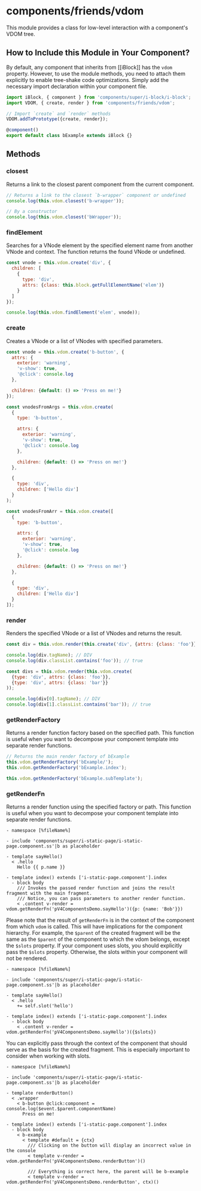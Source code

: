 # components/friends/vdom

This module provides a class for low-level interaction with a component's VDOM tree.

## How to Include this Module in Your Component?

By default, any component that inherits from [[iBlock]] has the `vdom` property.
However, to use the module methods, you need to attach them explicitly to enable tree-shake code optimizations.
Simply add the necessary import declaration within your component file.

```typescript
import iBlock, { component } from 'components/super/i-block/i-block';
import VDOM, { create, render } from 'components/friends/vdom';

// Import `create` and `render` methods
VDOM.addToPrototype({create, render});

@component()
export default class bExample extends iBlock {}
```

## Methods

### closest

Returns a link to the closest parent component from the current component.

```js
// Returns a link to the closest `b-wrapper` component or undefined
console.log(this.vdom.closest('b-wrapper'));

// By a constructor
console.log(this.vdom.closest('bWrapper'));
```

### findElement

Searches for a VNode element by the specified element name from another VNode and context.
The function returns the found VNode or undefined.

```js
const vnode = this.vdom.create('div', {
  children: [
    {
      type: 'div',
      attrs: {class: this.block.getFullElementName('elem')}
    }
  ]
});

console.log(this.vdom.findElement('elem', vnode));
```

### create

Creates a VNode or a list of VNodes with specified parameters.

```js
const vnode = this.vdom.create('b-button', {
  attrs: {
    exterior: 'warning',
    'v-show': true,
    '@click': console.log
  },

  children: {default: () => 'Press on me!'}
});

const vnodesFromArgs = this.vdom.create(
  {
    type: 'b-button',

    attrs: {
      exterior: 'warning',
      'v-show': true,
      '@click': console.log
    },

    children: {default: () => 'Press on me!'}
  },

  {
    type: 'div',
    children: ['Hello div']
  }
);

const vnodesFromArr = this.vdom.create([
  {
    type: 'b-button',

    attrs: {
      exterior: 'warning',
      'v-show': true,
      '@click': console.log
    },

    children: {default: () => 'Press on me!'}
  },

  {
    type: 'div',
    children: ['Hello div']
  }
]);
```

### render

Renders the specified VNode or a list of VNodes and returns the result.

```js
const div = this.vdom.render(this.create('div', {attrs: {class: 'foo'}}));

console.log(div.tagName); // DIV
console.log(div.classList.contains('foo')); // true

const divs = this.vdom.render(this.vdom.create(
  {type: 'div', attrs: {class: 'foo'}},
  {type: 'div', attrs: {class: 'bar'}}
));

console.log(div[0].tagName); // DIV
console.log(div[1].classList.contains('bar')); // true
```

### getRenderFactory

Returns a render function factory based on the specified path.
This function is useful when you want to decompose your component template into separate render functions.

```js
// Returns the main render factory of bExample
this.vdom.getRenderFactory('bExample/');
this.vdom.getRenderFactory('bExample.index');

this.vdom.getRenderFactory('bExample.subTemplate');
```

### getRenderFn

Returns a render function using the specified factory or path.
This function is useful when you want to decompose your component template into separate render functions.

```
- namespace [%fileName%]

- include 'components/super/i-static-page/i-static-page.component.ss'|b as placeholder

- template sayHello()
  < .hello
    Hello {{ p.name }}

- template index() extends ['i-static-page.component'].index
  - block body
    /// Invokes the passed render function and joins the result fragment with the main fragment.
    /// Notice, you can pass parameters to another render function.
    < .content v-render = vdom.getRenderFn('pV4ComponentsDemo.sayHello')({p: {name: 'Bob'}})
```

Please note that the result of `getRenderFn` is in the context of the component from which `vdom` is called.
This will have implications for the component hierarchy.
For example, the `$parent` of the created fragment will be the same as the `$parent` of the component to
which the vdom belongs, except the `$slots` property.
If your component uses slots, you should explicitly pass the `$slots` property.
Otherwise, the slots within your component will not be rendered.

```
- namespace [%fileName%]

- include 'components/super/i-static-page/i-static-page.component.ss'|b as placeholder

- template sayHello()
  < .hello
    += self.slot('hello')

- template index() extends ['i-static-page.component'].index
  - block body
    < .content v-render = vdom.getRenderFn('pV4ComponentsDemo.sayHello')({$slots})
```

You can explicitly pass through the context of the component that should serve as the basis for the created fragment.
This is especially important to consider when working with slots.

```
- namespace [%fileName%]

- include 'components/super/i-static-page/i-static-page.component.ss'|b as placeholder

- template renderButton()
  < .wrapper
    < b-button @click:component = console.log($event.$parent.componentName)
      Press on me!

- template index() extends ['i-static-page.component'].index
  - block body
    < b-example
      < template #default = {ctx}
        /// Clicking on the button will display an incorrect value in the console
        < template v-render = vdom.getRenderFn('pV4ComponentsDemo.renderButton')()

        /// Everything is correct here, the parent will be b-example
        < template v-render = vdom.getRenderFn('pV4ComponentsDemo.renderButton', ctx)()
```

